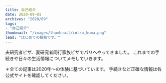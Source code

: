 ```yaml
---
title: 自己紹介
date: 2020-09-01
archives: "2020/09"
tags:
- "自己紹介"
thumbnail: "/images/thumbnail/intro_kuma.png"
lead: "はじめての投稿です。" 
---
```


夫研究者ビザ、妻研究者同行家族ビザでパリへやってきました。
これまでの手続きや日々の生活情報についてメモしていきます。

＊全ての記事は2020年〜の体験に基づいています。
手続きなど正確な情報は各公式サイトを確認してください。